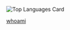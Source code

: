 
![Top Languages Card](https://github-readme-stats.vercel.app/api/top-langs/?username=f0ur3y3s&layout=compact&theme=github_dark&langs_count=8)

[whoami](https://me.foursight.one/)
